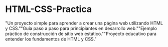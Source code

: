 # HTML-CSS-Practica
"Un proyecto simple para aprender a crear una página web utilizando HTML y CSS.""Guía paso a paso para principiantes en desarrollo web.""Ejemplo práctico de construcción de sitio web estático.""Proyecto educativo para entender los fundamentos de HTML y CSS."
